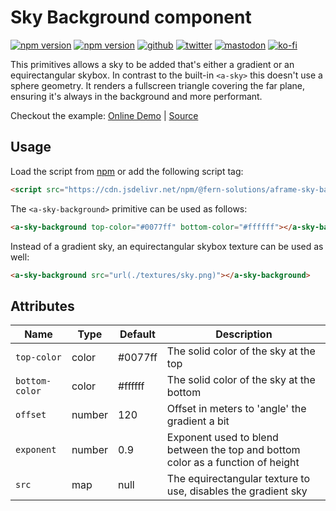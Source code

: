 # Sky Background component
[![npm version](https://img.shields.io/npm/v/@fern-solutions/aframe-sky-background.svg?style=flat-square)](https://www.npmjs.com/package/@fern-solutions/aframe-sky-background)
[![npm version](https://img.shields.io/npm/l/@fern-solutions/aframe-sky-background.svg?style=flat-square)](https://www.npmjs.com/package/@fern-solutions/aframe-sky-background)
[![github](https://flat.badgen.net/badge/icon/github?icon=github&label)](https://github.com/mrxz/fern-aframe-components/)
[![twitter](https://flat.badgen.net/badge/twitter/@noerihuisman/blue?icon=twitter&label)](https://twitter.com/noerihuisman)
[![mastodon](https://flat.badgen.net/badge/mastodon/@noerihuisman@arvr.social/blue?icon=mastodon&label)](https://arvr.social/@noerihuisman)
[![ko-fi](https://img.shields.io/badge/ko--fi-buy%20me%20a%20coffee-ff5f5f?style=flat-square)](https://ko-fi.com/fernsolutions)

This primitives allows a sky to be added that's either a gradient or an equirectangular skybox. In contrast to the built-in `<a-sky>` this doesn't use a sphere geometry. It renders a fullscreen triangle covering the far plane, ensuring it's always in the background and more performant.

Checkout the example: [Online Demo](https://aframe-components.fern.solutions/sky-background) | [Source](https://github.com/mrxz/fern-aframe-components/blob/main/sky-background/example/index.html)

## Usage
Load the script from [npm](https://www.npmjs.com/package/@fern-solutions/aframe-sky-background) or add the following script tag:
```HTML
<script src="https://cdn.jsdelivr.net/npm/@fern-solutions/aframe-sky-background/dist/sky-background.umd.min.js"></script>
```

The `<a-sky-background>` primitive can be used as follows:
```HTML
<a-sky-background top-color="#0077ff" bottom-color="#ffffff"></a-sky-background>
```
Instead of a gradient sky, an equirectangular skybox texture can be used as well:
```HTML
<a-sky-background src="url(./textures/sky.png)"></a-sky-background>
```

## Attributes
| Name | Type | Default |Description |
| ---- | ---- | ------- |----------- |
| `top-color` | color | #0077ff | The solid color of the sky at the top |
| `bottom-color` | color | #ffffff | The solid color of the sky at the bottom |
| `offset` | number | 120 | Offset in meters to 'angle' the gradient a bit |
| `exponent` | number | 0.9 | Exponent used to blend between the top and bottom color as a function of height |
| `src` | map | null | The equirectangular texture to use, disables the gradient sky |

